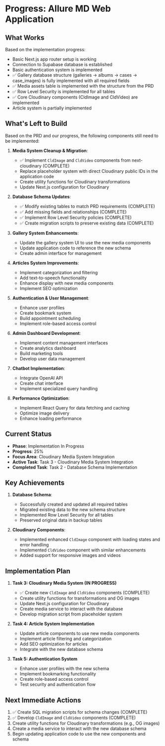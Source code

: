 # Progress: Allure MD Web Application

## What Works

Based on the implementation progress:

- Basic Next.js app router setup is working
- Connection to Supabase database is established
- Basic authentication system is implemented
- ✅ Gallery database structure (galleries → albums → cases → case_images) is fully implemented with all required fields
- ✅ Media assets table is implemented with the structure from the PRD
- ✅ Row Level Security is implemented for all tables
- ✅ Core Cloudinary components (CldImage and CldVideo) are implemented
- Article system is partially implemented

## What's Left to Build

Based on the PRD and our progress, the following components still need to be implemented:

1. **Media System Cleanup & Migration**:
   - ✅ Implement `CldImage` and `CldVideo` components from next-cloudinary (COMPLETE)
   - Replace placeholder system with direct Cloudinary public IDs in the application code
   - Create utility functions for Cloudinary transformations
   - Update Next.js configuration for Cloudinary

2. **Database Schema Updates**:
   - ✅ Modify existing tables to match PRD requirements (COMPLETE)
   - ✅ Add missing fields and relationships (COMPLETE)
   - ✅ Implement Row Level Security policies (COMPLETE)
   - ✅ Create migration scripts to preserve existing data (COMPLETE)

3. **Gallery System Enhancements**:
   - Update the gallery system UI to use the new media components
   - Update application code to reference the new schema
   - Create admin interface for management

4. **Articles System Improvements**:
   - Implement categorization and filtering
   - Add text-to-speech functionality
   - Enhance display with new media components
   - Implement SEO optimization

5. **Authentication & User Management**:
   - Enhance user profiles
   - Create bookmark system
   - Build appointment scheduling
   - Implement role-based access control

6. **Admin Dashboard Development**:
   - Implement content management interfaces
   - Create analytics dashboard
   - Build marketing tools
   - Develop user data management

7. **Chatbot Implementation**:
   - Integrate OpenAI API
   - Create chat interface
   - Implement specialized query handling

8. **Performance Optimization**:
   - Implement React Query for data fetching and caching
   - Optimize image delivery
   - Enhance loading performance

## Current Status

- **Phase**: Implementation In Progress
- **Progress**: 25%
- **Focus Area**: Cloudinary Media System Integration
- **Active Task**: Task 3 - Cloudinary Media System Integration
- **Completed Task**: Task 2 - Database Schema Implementation

## Key Achievements

1. **Database Schema**:
   - Successfully created and updated all required tables
   - Migrated existing data to the new schema structure
   - Implemented Row Level Security for all tables
   - Preserved original data in backup tables

2. **Cloudinary Components**:
   - Implemented enhanced `CldImage` component with loading states and error handling
   - Implemented `CldVideo` component with similar enhancements
   - Added support for responsive images and videos

## Implementation Plan

1. **Task 3: Cloudinary Media System (IN PROGRESS)**
   - ✅ Create new `CldImage` and `CldVideo` components (COMPLETE)
   - Create utility functions for transformations and OG images
   - Update Next.js configuration for Cloudinary
   - Create media service to interact with the database
   - Develop migration script from placeholder system

2. **Task 4: Article System Implementation**
   - Update article components to use new media components
   - Implement article filtering and categorization
   - Add SEO optimization for articles
   - Integrate with the new database schema

3. **Task 5: Authentication System**
   - Enhance user profiles with the new schema
   - Implement bookmarking functionality
   - Create role-based access control
   - Test security and authentication flow

## Next Immediate Actions

1. ✅ Create SQL migration scripts for schema changes (COMPLETE)
2. ✅ Develop `CldImage` and `CldVideo` components (COMPLETE)
3. Create utility functions for Cloudinary transformations (e.g., OG images)
4. Create a media service to interact with the new database schema
5. Begin updating application code to use the new components and schema 